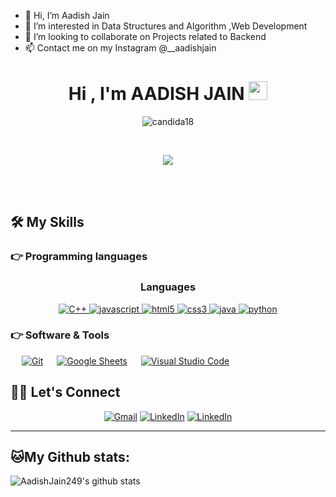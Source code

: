 - 👋 Hi, I’m Aadish Jain
- 👀 I’m interested in Data Structures and Algorithm ,Web Development
- 💞️ I’m looking to collaborate on Projects related to Backend
- 📫 Contact me on my Instagram @__aadishjain

<!---
AadishJain249/AadishJain249 is a ✨ special ✨ repository because its `README.md` (this file) appears on your GitHub profile.
You can click the Preview link to take a look at your changes.
--->
<h1 align="center">Hi , I'm AADISH JAIN <img src="https://media.giphy.com/media/hvRJCLFzcasrR4ia7z/giphy.gif" width="30"></h1>

<p align="center">
 <a href="https://github.com/AadishJain249"></a></p>
	
 
 <p align="center"> <img src="https://gpvc.arturio.dev/AadishJain249" alt="candida18" > </p>

 <br>
<p  align="center"> 
<img src="https://media0.giphy.com/media/u2pmTWUi0MXjyrMaVj/giphy.gif?cid=ecf05e47wbppki9gp9j0nvti61359ei6575hvb1ao4ar7jz4&rid=giphy.gif&ct=g">
</p>
<br>
<br>


## 🛠️ My Skills

### 👉 Programming languages

  <div align="center">
    <h3>Languages</h3>
    <a href="https://www.w3schools.com/cpp/" target="_blank"> 
    <img alt="C++" src="https://img.shields.io/badge/C++-00599C.svg?&style=for-the-badge&logo=cplusplus&logoColor=red">
     </a> 
    </a>
    <a href="https://developer.mozilla.org/en-US/docs/Web/JavaScript" target="_blank"> 
      <img src="https://img.shields.io/badge/Javascript-F7DF1E.svg?style=for-the-badge&logo=javascript&logoColor=black"
        alt="javascript"/> 
    </a>
    <a href="https://www.w3.org/html/" target="_blank"> 
      <img src="https://img.shields.io/badge/html-E34F26.svg?style=for-the-badge&logo=html5&logoColor=white"
        alt="html5"/> 
    </a>
    <a href="https://www.w3schools.com/css/" target="_blank">
      <img src="https://img.shields.io/badge/css-1572B6.svg?style=for-the-badge&logo=css3&logoColor=white"
        alt="css3"/>
    </a>
    <a href="https://www.java.com" target="_blank"> 
      <img src="https://img.shields.io/badge/Java-007396.svg?style=for-the-badge&logo=java&logoColor=white" 
        alt="java"/> 
    </a>
    <a href="https://www.python.com" target="_blank"> 
      <img src="https://img.shields.io/badge/Python-007396.svg?style=for-the-badge&logo=python&logoColor=white" 
        alt="python"/> 
    </a>
    
  </div>

### 👉 Software & Tools
 
<p>
 &emsp;
    <a href="#"><img alt="Git" src="https://img.shields.io/badge/Git%20-%23F05033.svg?logo=git&logoColor=white"></a>
  &emsp;
    <a href="#"><img alt="Google Sheets" src="https://img.shields.io/badge/Google%20Sheets%20-%2334A853.svg?logo=google%20sheets&logoColor=white"></a>
  &emsp;
    <a href="#"><img alt="Visual Studio Code" src="https://img.shields.io/badge/Visual%20Studio%20Code-0078d7.svg?logo=visual-studio-code&logoColor=white"></a>
  &emsp;
</p>

## 🙋‍♀️ Let's Connect
<p align="center">
	<a href="mailto:aadishjain360@gmail.com"><img src="https://img.shields.io/badge/gmail-%23D14836.svg?&style=for-the-badge&logo=gmail&logoColor=white" alt="Gmail"/></a>
	  <a href="https://www.instagram.com/__aadishjain?r=nametag"><img src="https://img.shields.io/badge/Instagram-E4405F?style=for-the-badge&logo=instagram&logoColor=white"  alt="LinkedIn"/></a>
       <a href="https://leetcode.com/AADISH249_/"><img src="https://img.shields.io/badge/-LeetCode-FFA116?style=for-the-badge&logo=LeetCode&logoColor=black"  alt="LinkedIn"/></a>
	
</p>

<hr>

## 🐱My Github stats:
![AadishJain249's github stats](https://github-readme-stats.vercel.app/api?username=AadishJain249&show_icons=true&title_color=ffc857&icon_color=8ac926&text_color=daf7dc&bg_color=151515&hide=["stars"]) 
